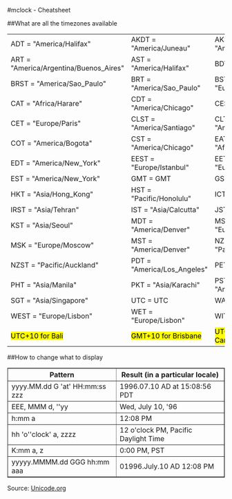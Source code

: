 #mclock - Cheatsheet

##What are all the timezones available

<table>
    <tr><td>ADT = "America/Halifax" </td>
<td>AKDT = "America/Juneau" </td>
<td>AKST = "America/Juneau" </td>
</tr><tr><td>ART = "America/Argentina/Buenos_Aires" </td>
<td>AST = "America/Halifax" </td>
<td>BDT = "Asia/Dhaka" </td>
</tr><tr><td>BRST = "America/Sao_Paulo" </td>
<td>BRT = "America/Sao_Paulo" </td>
<td>BST = "Europe/London" </td>
</tr><tr><td>CAT = "Africa/Harare" </td>
<td>CDT = "America/Chicago" </td>
<td>CEST = "Europe/Paris" </td>
</tr><tr><td>CET = "Europe/Paris" </td>
<td>CLST = "America/Santiago" </td>
<td>CLT = "America/Santiago" </td>
</tr><tr><td>COT = "America/Bogota" </td>
<td>CST = "America/Chicago" </td>
<td>EAT = "Africa/Addis_Ababa" </td>
</tr><tr><td>EDT = "America/New_York" </td>
<td>EEST = "Europe/Istanbul" </td>
<td>EET = "Europe/Istanbul" </td>
</tr><tr><td>EST = "America/New_York" </td>
<td>GMT = GMT </td>
<td>GST = "Asia/Dubai" </td>
</tr><tr><td>HKT = "Asia/Hong_Kong" </td>
<td>HST = "Pacific/Honolulu" </td>
<td>ICT = "Asia/Bangkok" </td>
</tr><tr><td>IRST = "Asia/Tehran" </td>
<td>IST = "Asia/Calcutta" </td>
<td>JST = "Asia/Tokyo" </td>
</tr><tr><td>KST = "Asia/Seoul" </td>
<td>MDT = "America/Denver" </td>
<td>MSD = "Europe/Moscow" </td>
</tr><tr><td>MSK = "Europe/Moscow" </td>
<td>MST = "America/Denver" </td>
<td>NZDT = "Pacific/Auckland" </td>
</tr><tr><td>NZST = "Pacific/Auckland" </td>
<td>PDT = "America/Los_Angeles" </td>
<td>PET = "America/Lima" </td>
</tr><tr><td>PHT = "Asia/Manila" </td>
<td>PKT = "Asia/Karachi" </td>
<td>PST = "America/Los_Angeles" </td>
</tr><tr><td>SGT = "Asia/Singapore" </td>
<td>UTC = UTC </td>
<td>WAT = "Africa/Lagos" </td>
</tr><tr><td>WEST = "Europe/Lisbon" </td>
<td>WET = "Europe/Lisbon" </td>
<td>WIT = "Asia/Jakarta" </td>
    </tr>
    <tr><td><mark>UTC+10 for Bali</mark> </td>
<td><mark>GMT+10 for Brisbane </mark> </td>
<td><mark>UTC-330 for Canada/Newfoundland </mark> </td>
    </tr>
</table>



##How to change what to display

<table border="1" cellpadding="0" cellspacing="0" style="border-collapse: collapse">
    <tbody><tr>
      <th width="50%">Pattern</th>
      <th width="50%">Result (in a particular locale)</th>
    </tr>
    <tr>
      <td width="50%">yyyy.MM.dd G 'at' HH:mm:ss zzz</td>
      <td width="50%">1996.07.10 AD at 15:08:56 PDT</td>
    </tr>
    <tr>
      <td width="50%">EEE, MMM d, ''yy</td>
      <td width="50%">Wed, July 10, '96</td>
    </tr>
    <tr>
      <td width="50%">h:mm a</td>
      <td width="50%">12:08 PM</td>
    </tr>
    <tr>
      <td width="50%">hh 'o''clock' a, zzzz</td>
      <td width="50%">12 o'clock PM, Pacific Daylight Time</td>
    </tr>
    <tr>
      <td width="50%">K:mm a, z</td>
      <td width="50%">0:00 PM, PST</td>
    </tr>
    <tr>
      <td width="50%">yyyyy.MMMM.dd GGG hh:mm aaa</td>
      <td width="50%">01996.July.10 AD 12:08 PM</td>
    </tr>
  </tbody></table>

Source: [Unicode.org](http://unicode.org/reports/tr35/tr35-6.html#Date_Format_Patterns)
